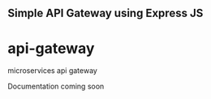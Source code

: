 ## Simple API Gateway using Express JS

# api-gateway
microservices api gateway 

Documentation coming soon